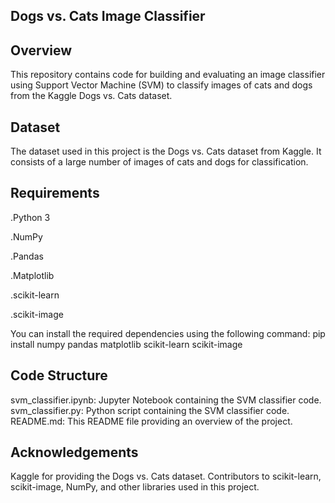 Dogs vs. Cats Image Classifier
-----------------------------------------------------------
Overview
-----------------------------------------------------------
This repository contains code for building and evaluating an image classifier using Support Vector Machine (SVM) to classify images of cats and dogs from the Kaggle Dogs vs. Cats dataset.

Dataset
-----------------------------------------------------------
The dataset used in this project is the Dogs vs. Cats dataset from Kaggle. It consists of a large number of images of cats and dogs for classification.

Requirements
-----------------------------------------------------------
.Python 3

.NumPy

.Pandas

.Matplotlib

.scikit-learn

.scikit-image

You can install the required dependencies using the following command: pip install numpy pandas matplotlib scikit-learn scikit-image

Code Structure
-----------------------------------------------------------
svm_classifier.ipynb: Jupyter Notebook containing the SVM classifier code. svm_classifier.py: Python script containing the SVM classifier code. README.md: This README file providing an overview of the project.

Acknowledgements
-----------------------------------------------------------

Kaggle for providing the Dogs vs. Cats dataset. Contributors to scikit-learn, scikit-image, NumPy, and other libraries used in this project.
